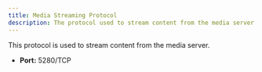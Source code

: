 ```yaml
---
title: Media Streaming Protocol
description: The protocol used to stream content from the media server.
---
```


This protocol is used to stream content from the media server.

- **Port:** 5280/TCP
